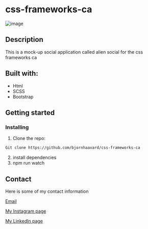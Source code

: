 # css-frameworks-ca

![image](https://github.com/bjornhaavard/css-frameworks-ca/assets/94046432/c0736259-8554-4ca6-b27b-d90a0f0c233d)

## Description

This is a mock-up social application called alien social for the css frameworks ca

## Built with:

- Html
- SCSS
- Bootstrap

## Getting started

### Installing

1. Clone the repo:

```bash
Git clone https://github.com/bjornhaavard/css-frameworks-ca
```

2. install dependencies
3. npm run watch

## Contact

Here is some of my contact information

[Email](bjornhaavard@hotmail.com)

[My Instagram page](https://www.instagram.com/bjornhaavardsteinnes/)

[My LinkedIn page](https://www.linkedin.com/in/bj%C3%B8rn-h%C3%A5vard-steinnes-87333b21a/)
